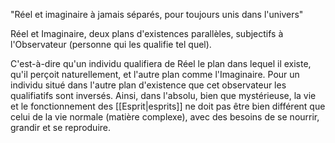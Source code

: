 "Réel et imaginaire à jamais séparés, pour toujours unis dans l'univers"

Réel et Imaginaire, deux plans d'existences parallèles, subjectifs à l'Observateur (personne qui les qualifie tel quel). 

C'est-à-dire qu'un individu qualifiera de Réel le plan dans lequel il existe, qu'il perçoit naturellement, et l'autre plan comme l'Imaginaire. Pour un individu situé dans l'autre plan d'existence que cet observateur les qualifiatifs sont inversés. Ainsi, dans l'absolu, bien que mystérieuse, la vie et le fonctionnement des [[Esprit|esprits]] ne doit pas être bien différent que celui de la vie normale (matière complexe), avec des besoins de se nourrir, grandir et se reproduire.  